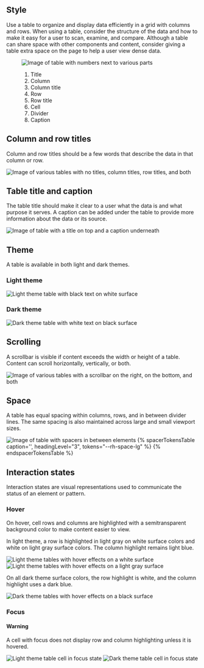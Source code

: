 ## Style

Use a table to organize and display data efficiently in a grid with columns and rows. When using a table, consider the structure of the data and how to make it easy for a user to scan, examine, and compare. Although a table can share space with other components and content, consider giving a table extra space on the page to help a user view dense data.

<figure>
  <uxdot-example width-adjustment="872px">
    <img src="../table-anatomy.png" alt="Image of table with numbers next to various parts">
  </uxdot-example>
  <figcaption>
    <ol>
      <li>Title</li>
      <li>Column</li>
      <li>Column title</li>
      <li>Row</li>
      <li>Row title</li>
      <li>Cell</li>
      <li>Divider</li>
      <li>Caption</li>
    </ol>
  </figcaption>
</figure>

## Column and row titles

Column and row titles should be a few words that describe the data in that column or row.

<uxdot-example width-adjustment="872px">
  <img src="../table-column-row-titles.png" alt="Image of various tables with no titles, column titles, row titles, and both">
</uxdot-example>


## Table title and caption

The table title should make it clear to a user what the data is and what purpose it serves. A caption can be added under the table to provide more information about the data or its source.


<uxdot-example width-adjustment="872px">
  <img src="../table-title-caption.png" alt="Image of table with a title on top and a caption underneath">
</uxdot-example>


## Theme

A table is available in both light and dark themes.

### Light theme

<uxdot-example width-adjustment="872px">
  <img src="../table-light-theme.png" alt="Light theme table with black text on white surface">
</uxdot-example>


### Dark theme

<uxdot-example color-palette="darkest" width-adjustment="872px">
  <img src="../table-dark-theme.png" alt="Dark theme table with white text on black surface">
</uxdot-example>


## Scrolling

A scrollbar is visible if content exceeds the width or height of a table. Content can scroll horizontally, vertically, or both.

<uxdot-example width-adjustment="872px">
  <img src="../table-scrolling.png" alt="Image of various tables with a scrollbar on the right, on the bottom, and both">
</uxdot-example>


## Space

A table has equal spacing within columns, rows, and in between divider lines. The same spacing is also maintained across large and small viewport sizes.

<uxdot-example width-adjustment="872px">
  <img src="../table-space.png" alt="Image of table with spacers in between elements">
</uxdot-example>

<rh-table>
  {% spacerTokensTable 
      caption='',
      headingLevel="3",
      tokens="--rh-space-lg" %}
  {% endspacerTokensTable %}
</rh-table>

## Interaction states

Interaction states are visual representations used to communicate the status of an element or pattern.

### Hover

On hover, cell rows and columns are highlighted with a semitransparent background color to make content easier to view. 

In light theme, a row is highlighted in light gray on white surface colors and white on light gray surface colors. The column highlight remains light blue.

<uxdot-example  width-adjustment="872px">
  <img src="../table-interaction-state-hover.png" alt="Light theme tables with hover effects on a white surface">
</uxdot-example>


<!--change bg to light gray -->
<uxdot-example color-palette="lighter" width-adjustment="872px">
  <img src="../table-interaction-state-hover-light-gray-surface.png" alt="Light theme tables with hover effects on a light gray surface">
</uxdot-example>

On all dark theme surface colors, the row highlight is white, and the column highlight uses a dark blue.

<uxdot-example color-palette="darkest" width-adjustment="872px">
  <img src="../table-interaction-state-hover-dark.png" alt="Dark theme tables with hover effects on a black surface">
</uxdot-example>


### Focus

<rh-alert state="warning">
  <h4 slot="header">Warning</h4>
  <p>A cell with focus does not display row and column highlighting unless it is hovered.</p>
</rh-alert>

<uxdot-example width-adjustment="872px">
  <img src="../table-interaction-state-focus.png" alt="Light theme table cell in focus state">
</uxdot-example>

<uxdot-example color-palette="darkest" width-adjustment="872px">
  <img src="../table-interaction-state-focus-dark.png" alt="Dark theme table cell in focus state">
</uxdot-example>
